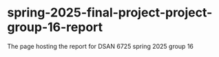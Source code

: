 # spring-2025-final-project-project-group-16-report
The page hosting the report for DSAN 6725 spring 2025 group 16
